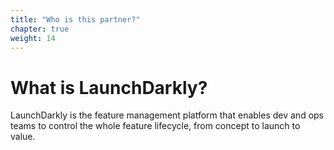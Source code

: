 ```yaml
---
title: "Who is this partner?"
chapter: true
weight: 14
---
```


# What is LaunchDarkly?

LaunchDarkly is the feature management platform that enables dev and ops teams to control the whole feature lifecycle, from concept to launch to value.
